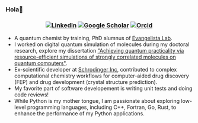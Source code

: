 ### Hola👋
<h3 align="center">
<a href="https://www.linkedin.com/in/renke-huang-a88b9715b/" target="_blank" rel="noopener noreferrer"><img alt="LinkedIn" src="https://img.shields.io/badge/-Renke%20Huang-0B65C2?style=flat-square&logo=Linkedin&logoColor=white&link=[https://www.linkedin.com/in/lexinc/](https://www.linkedin.com/in/renke-huang-a88b9715b/)"></a>
<a href="https://scholar.google.com/citations?user=xX5rIBsAAAAJ&hl=en" target="_blank" rel="noopener noreferrer"><img alt="Google Scholar" src="https://img.shields.io/badge/-Renke_Huang-4285F4?style=flat-square&logo=GoogleScholar&logoColor=white&link=https://scholar.google.com/citations?user=xX5rIBsAAAAJ&hl=en" target="_blank" rel="noopener noreferrer"></a>
<a href="https://orcid.org/0000-0002-7986-5861"><img alt="Orcid" src="https://img.shields.io/badge/-Renke_Huang-A6CE39?style=flat-square&logo=orcid&logoColor=white&link=[https://orcid.org/0000-0002-9528-942X](https://orcid.org/0000-0002-7986-5861)"></a>
</h3>



- A quantum chemist by training, PhD alumnus of [Evangelista Lab](https://evangelistalab.org/).
- I worked on digital quantum simulation of molecules during my doctoral research, explore my dissertation ["Achieving quantum practicality via resource-efficient simulations of strongly correlated molecules on quantum computers"](https://etd.library.emory.edu/concern/etds/td96k398b?locale=it).
- Ex-scientific developer at [Schrodinger Inc](https://github.com/schrodinger), contributed to complex computational chemistry workflows for computer-aided drug discovery (FEP) and drug development (crystal structure prediction).
- My favorite part of software developement is writing unit tests and doing code reviews!
- While Python is my mother tongue, I am passionate about exploring low-level programming languages, including C++, Fortran, Go, Rust, to enhance the performance of my Python applications.



